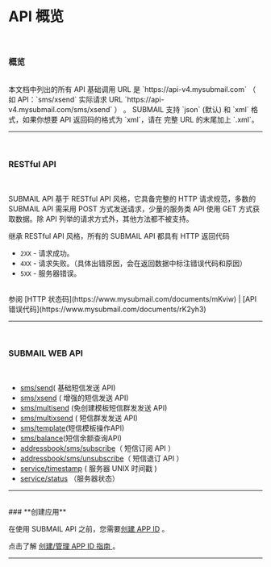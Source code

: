 # API 概览

<br>

### **概览**

<br>
本文档中列出的所有 API 基础调用 URL 是 `https://api-v4.mysubmail.com` （ 如 API：`sms/xsend` 实际请求 URL `https://api-v4.mysubmail.com/sms/xsend` ） 。
SUBMAIL 支持 `json` (默认) 和 `xml` 格式，如果你想要 API 返回码的格式为 `xml`，请在 完整 URL 的末尾加上 `.xml`。

---

<br>

### **RESTful API**

<br>

SUBMAIL API 基于 RESTful API 风格，它具备完整的 HTTP 请求规范，多数的 SUBMAIL API 需采用 POST 方式发送请求，少量的服务类 API 使用 GET 方式获取数据。除 API 列举的请求方式外，其他方法都不被支持。

继承 RESTful API 风格，所有的 SUBMAIL API 都具有 HTTP 返回代码

*   `2XX` - 请求成功。
*   `4XX` - 请求失败。（具体出错原因，会在返回数据中标注错误代码和原因）
*   `5XX` - 服务器错误。

<br>
参阅 [HTTP 状态码](https://www.mysubmail.com/documents/mKviw)  | [API 错误代码](https://www.mysubmail.com/documents/rK2yh3)

---

<br>

### **SUBMAIL WEB API**

<br>

*   [sms/send](https://www.mysubmail.com/documents/FppOR3)( 基础短信发送 API)
*   [sms/xsend](https://www.mysubmail.com/documents/OOVyh) ( 增强的短信发送 API)
*   [sms/multisend](https://www.mysubmail.com/documents/KZjET3) (免创建模板短信群发发送 API)
*   [sms/multixsend](https://www.mysubmail.com/documents/eM4rY2) ( 短信群发发送 API)
*   [sms/template](https://www.mysubmail.com/documents/yp2in)(短信模板操作API)
*   [sms/balance](https://www.mysubmail.com/documents/AIcGd4)(短信余额查询API)
*   [addressbook/sms/subscribe](https://www.mysubmail.com/documents/2j0ej2)（ 短信订阅 API ）
*   [addressbook/sms/unsubscribe](https://www.mysubmail.com/documents/NLkEs1)（ 短信退订 API ）
*   [service/timestamp](https://www.mysubmail.com/documents/oTzAq1) ( 服务器 UNIX 时间戳 )
*   [service/status](https://www.mysubmail.com/documents/8AV6z1) （服务器状态）

------
<br>
### **创建应用**

<br>

在使用 SUBMAIL API 之前，您需要[创建 APP ID](https://www.mysubmail.com/console/sms/apps) 。

点击了解 [创建/管理 APP ID 指南 ](https://www.mysubmail.com/documents/pDGDf3)。



------


